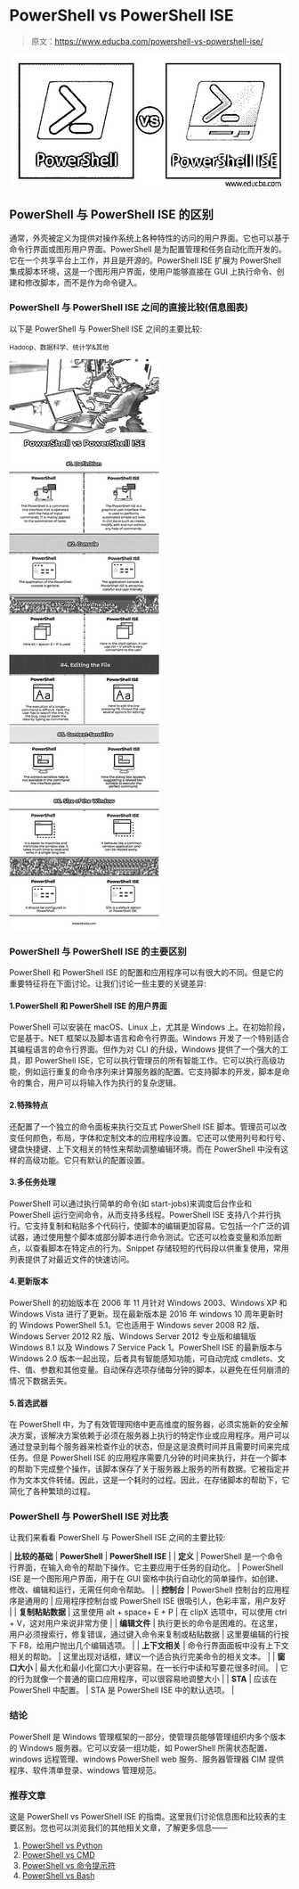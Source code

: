 # PowerShell vs PowerShell ISE

> 原文：<https://www.educba.com/powershell-vs-powershell-ise/>

![PowerShell vs PowerShell ISE](img/51de8c8d6ec3d60fcd25bde844c282e1.png)



## PowerShell 与 PowerShell ISE 的区别

通常，外壳被定义为提供对操作系统上各种特性的访问的用户界面。它也可以基于命令行界面或图形用户界面。PowerShell 是为配置管理和任务自动化而开发的。它在一个共享平台上工作，并且是开源的。PowerShell ISE 扩展为 PowerShell 集成脚本环境，这是一个图形用户界面，使用户能够直接在 GUI 上执行命令、创建和修改脚本，而不是作为命令键入。

### PowerShell 与 PowerShell ISE 之间的直接比较(信息图表)

以下是 PowerShell 与 PowerShell ISE 之间的主要比较:

<small>Hadoop、数据科学、统计学&其他</small>

![PowerShell vs PowerShell ISE info](img/92bd68aed66598c53df227654248c455.png)



### PowerShell 与 PowerShell ISE 的主要区别

PowerShell 和 PowerShell ISE 的配置和应用程序可以有很大的不同。但是它的重要特征将在下面讨论。让我们讨论一些主要的关键差异:

#### 1.PowerShell 和 PowerShell ISE 的用户界面

PowerShell 可以安装在 macOS、Linux 上，尤其是 Windows 上。在初始阶段，它是基于。NET 框架以及脚本语言和命令行界面。Windows 开发了一个特别适合其编程语言的命令行界面。但作为对 CLI 的升级，Windows 提供了一个强大的工具，即 PowerShell ISE，它可以执行管理员的所有智能工作。它可以执行高级功能，例如运行重复的命令序列来计算服务器的配置。它支持脚本的开发，脚本是命令的集合，用户可以将输入作为执行的复杂逻辑。

#### 2.特殊特点

还配置了一个独立的命令面板来执行交互式 PowerShell ISE 脚本。管理员可以改变任何颜色，布局，字体和定制文本的应用程序设置。它还可以使用列号和行号、键盘快捷键、上下文相关的特性来帮助调整编辑环境。而在 PowerShell 中没有这样的高级功能。它只有默认的配置设置。

#### 3.多任务处理

PowerShell 可以通过执行简单的命令(如 start-jobs)来调度后台作业和 PowerShell 运行空间命令，从而支持多线程。PowerShell ISE 支持八个并行执行。它支持复制和粘贴多个代码行，使脚本的编辑更加容易。它包括一个广泛的调试器，通过使用整个脚本或部分脚本进行命令测试。它还可以检查变量和添加断点，以查看脚本在特定点的行为。Snippet 存储较短的代码段以供重复使用，常用列表提供了对最近文件的快速访问。

#### 4.更新版本

PowerShell 的初始版本在 2006 年 11 月针对 Windows 2003、Windows XP 和 Windows Vista 进行了更新。现在最新版本是 2016 年 windows 10 周年更新时的 Windows PowerShell 5.1。它也适用于 Windows sever 2008 R2 版、Windows Server 2012 R2 版、Windows Server 2012 专业版和编辑版 Windows 8.1 以及 Windows 7 Service Pack 1。PowerShell ISE 的最新版本与 Windows 2.0 版本一起出现，后者具有智能感知功能，可自动完成 cmdlets、文件、值、参数和其他变量。自动保存选项存储每分钟的脚本，以避免在任何崩溃的情况下数据丢失。

#### 5.首选武器

在 PowerShell 中，为了有效管理网络中更高维度的服务器，必须实施新的安全解决方案，该解决方案依赖于必须在服务器上执行的特定作业或应用程序。用户可以通过登录到每个服务器来检查作业的状态，但是这是浪费时间并且需要时间来完成任务。但是 PowerShell ISE 的应用程序需要几分钟的时间来执行，并在一个脚本的帮助下完成整个操作，该脚本保存了关于服务器上服务的所有数据。它被指定并作为文本文件转储。因此，这是一个耗时的过程。因此，在存储脚本的帮助下，它简化了各种繁琐的过程。

### PowerShell 与 PowerShell ISE 对比表

让我们来看看 PowerShell 与 PowerShell ISE 之间的主要比较:

| **比较的基础** | **PowerShell** | **PowerShell ISE** |
| **定义** | PowerShell 是一个命令行界面，在输入命令的帮助下操作。它主要应用于任务的自动化。 | PowerShell ISE 是一个图形用户界面，用于在 GUI 窗格中执行自动化的简单操作，如创建、修改、编辑和运行，无需任何命令帮助。 |
| **控制台** | PowerShell 控制台的应用程序是通用的 | 应用程序控制台或 PowerShell ISE 很吸引人，色彩丰富，用户友好 |
| **复制粘贴数据** | 这里使用 alt + space+ E + P | 在 clipX 选项中，可以使用 ctrl + V，这对用户来说非常方便 |
| **编辑文件** | 执行更长的命令是困难的。在这里，用户必须搜索行，修复错误，通过键入命令来复制或粘贴数据 | 这里要编辑的行按下 F8，给用户抛出几个编辑选项。 |
| **上下文相关** | 命令行界面面板中没有上下文相关的帮助。 | 这里出现对话框，建议一个适合执行完美命令的相关文本。 |
| **窗口大小** | 最大化和最小化窗口大小更容易。在一长行中读和写要花很多时间。 | 它的行为就像一个普通的窗口应用程序，可以很容易地调整大小 |
| **STA** | 应该在 PowerShell 中配置。 | STA 是 PowerShell ISE 中的默认选项。 |

### 结论

PowerShell 是 Windows 管理框架的一部分，使管理员能够管理组织内多个版本的 Windows 服务器。它可以安装一组功能，如 PowerShell 所需状态配置、windows 远程管理、windows PowerShell web 服务、服务器管理器 CIM 提供程序、软件清单登录、windows 管理规范。

### 推荐文章

这是 PowerShell vs PowerShell ISE 的指南。这里我们讨论信息图和比较表的主要区别。您也可以浏览我们的其他相关文章，了解更多信息——

1.  [PowerShell vs Python](https://www.educba.com/powershell-vs-python/)
2.  [PowerShell vs CMD](https://www.educba.com/powershell-vs-cmd/)
3.  [PowerShell vs 命令提示符](https://www.educba.com/powershell-vs-command-prompt/)
4.  [PowerShell vs Bash](https://www.educba.com/powershell-vs-bash/)





